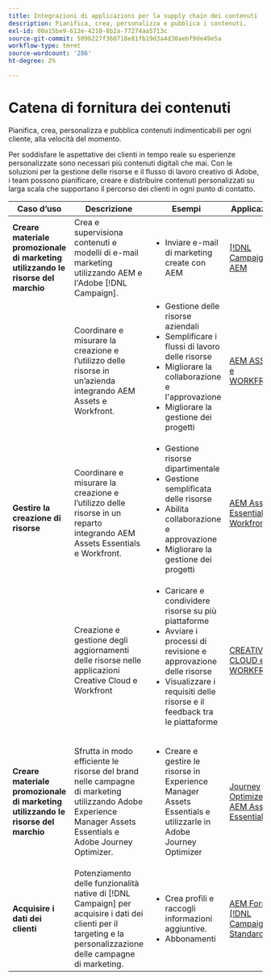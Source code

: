 ```yaml
---
title: Integrazioni di applicazioni per la supply chain dei contenuti
description: Pianifica, crea, personalizza e pubblica i contenuti.
exl-id: 00a15be9-612e-4210-8b2a-77274aa5713c
source-git-commit: 509b227f360718e81fb19d3a4d30aebf9de49e5a
workflow-type: tm+mt
source-wordcount: '286'
ht-degree: 2%

---
```


# Catena di fornitura dei contenuti

Pianifica, crea, personalizza e pubblica contenuti indimenticabili per ogni cliente, alla velocità del momento.

Per soddisfare le aspettative dei clienti in tempo reale su esperienze personalizzate sono necessari più contenuti digitali che mai. Con le soluzioni per la gestione delle risorse e il flusso di lavoro creativo di Adobe, i team possono pianificare, creare e distribuire contenuti personalizzati su larga scala che supportano il percorso dei clienti in ogni punto di contatto.

<table>
 <thead>
    <tr>
      <th>Caso d’uso</th>
      <th>Descrizione</th>
      <th>Esempi</th>
      <th>Applicazioni</th>
    </tr>
  </thead>
  <tbody>
<tr>
  <td><strong>Creare materiale promozionale di marketing utilizzando le risorse del marchio</strong><br/></td>
  <td>Crea e supervisiona contenuti e modelli di e-mail marketing utilizzando AEM e l'Adobe [!DNL Campaign].</td>
  <td>
    <ul>
      <li>Inviare e-mail di marketing create con AEM</li>
    </ul>    
  </td>
  <td><a href="../integrations-between-applications/experience-manager/experience-manager-campaign.md">[!DNL Campaign] e AEM</a></td>
</tr>
<tr>
  <td rowspan="3"><strong>Gestire la creazione di risorse</strong><br/></td>
  <td>Coordinare e misurare la creazione e l’utilizzo delle risorse in un’azienda integrando AEM Assets e Workfront.</td>
  <td>
    <ul style="margin-top: 0;">
      <li>Gestione delle risorse aziendali</li>
      <li>Semplificare i flussi di lavoro delle risorse</li>
      <li>Migliorare la collaborazione e l'approvazione</li>
      <li>Migliorare la gestione dei progetti</li>
    </ul>    
  </td>
  <td><a href="../integrations-between-applications/experience-manager/experience-manager-workfront.md">AEM ASSETS e WORKFRONT</a></td>
</tr>
<tr>
  <td>Coordinare e misurare la creazione e l’utilizzo delle risorse in un reparto integrando AEM Assets Essentials e Workfront.</td>
  <td>
    <ul style="margin-top: 0;">
      <li>Gestione risorse dipartimentale</li>
      <li>Gestione semplificata delle risorse</li>
      <li>Abilita collaborazione e approvazione</li>
      <li>Migliorare la gestione dei progetti</li>
    </ul>    
  </td>
  <td><a href="../integrations-between-applications/experience-manager/experience-manager-workfront.md">AEM Assets Essentials e Workfront</a></td>
</tr>
<tr>
  <td>Creazione e gestione degli aggiornamenti delle risorse nelle applicazioni Creative Cloud e Workfront</td>
  <td>
    <ul style="margin-top: 0;">
      <li>Caricare e condividere risorse su più piattaforme</li>
      <li>Avviare i processi di revisione e approvazione delle risorse</li>
      <li>Visualizzare i requisiti delle risorse e il feedback tra le piattaforme</li>
    </ul>    
  </td>
  <td><a href="/help/integrations/integrations-between-applications/workfront/workfront-creative-cloud.md">CREATIVE CLOUD e WORKFRONT</a></td>
</tr>
<tr>
  <td><strong>Creare materiale promozionale di marketing utilizzando le risorse del marchio</strong><br/></td>
  <td>Sfrutta in modo efficiente le risorse del brand nelle campagne di marketing utilizzando Adobe Experience Manager Assets Essentials e Adobe Journey Optimizer.
  </td>
  <td>
    <ul>
      <li>Creare e gestire le risorse in Experience Manager Assets Essentials e utilizzarle in Adobe Journey Optimizer</li>
    </ul>
  </td>
  <td><a href="../integrations-between-applications/journey-optimizer/journey-optimizer-experience-manager.md">Journey Optimizer e AEM Asset Essentials</a></td>
</tr>
<tr>
  <td><strong>Acquisire i dati dei clienti</strong><br/></td>
  <td>Potenziamento delle funzionalità native di [!DNL Campaign] per acquisire i dati dei clienti per il targeting e la personalizzazione delle campagne di marketing.
  </td>
  <td>
    <ul>
      <li>Crea profili e raccogli informazioni aggiuntive. </li>
      <li>Abbonamenti</li>
    </ul>
  </td>
  <td><a href="../integrations-between-applications/experience-manager/experience-manager-campaign.md">AEM Forms e [!DNL Campaign] Standard</a></td>
</tr>
</tbody>
</table>
